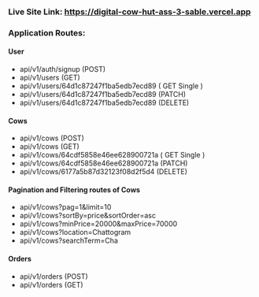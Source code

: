 ### Live Site Link: https://digital-cow-hut-ass-3-sable.vercel.app

### Application Routes:

#### User

- api/v1/auth/signup (POST)
- api/v1/users (GET)
- api/v1/users/64d1c87247f1ba5edb7ecd89 ( GET Single )
- api/v1/users/64d1c87247f1ba5edb7ecd89 (PATCH)
- api/v1/users/64d1c87247f1ba5edb7ecd89 (DELETE)

#### Cows

- api/v1/cows (POST)
- api/v1/cows (GET)
- api/v1/cows/64cdf5858e46ee628900721a ( GET Single )
- api/v1/cows/64cdf5858e46ee628900721a (PATCH)
- api/v1/cows/6177a5b87d32123f08d2f5d4 (DELETE)

#### Pagination and Filtering routes of Cows

- api/v1/cows?pag=1&limit=10
- api/v1/cows?sortBy=price&sortOrder=asc
- api/v1/cows?minPrice=20000&maxPrice=70000
- api/v1/cows?location=Chattogram
- api/v1/cows?searchTerm=Cha

#### Orders

- api/v1/orders (POST)
- api/v1/orders (GET)
